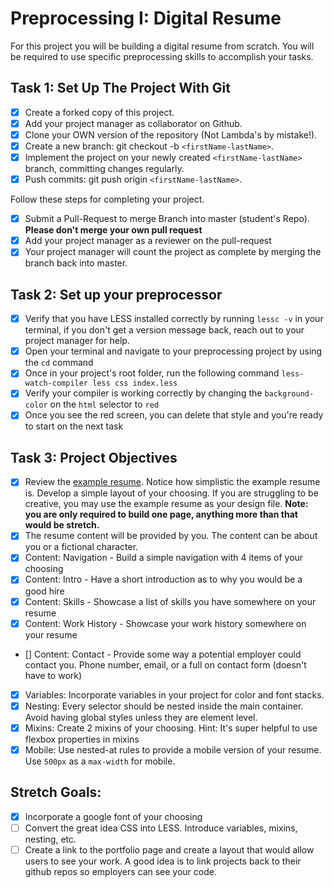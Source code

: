 # Preprocessing I: Digital Resume

For this project you will be building a digital resume from scratch. You will be required to use specific preprocessing skills to accomplish your tasks.

## Task 1: Set Up The Project With Git

- [x] Create a forked copy of this project.
- [x] Add your project manager as collaborator on Github.
- [x] Clone your OWN version of the repository (Not Lambda's by mistake!).
- [x] Create a new branch: git checkout -b `<firstName-lastName>`.
- [x] Implement the project on your newly created `<firstName-lastName>` branch, committing changes regularly.
- [x] Push commits: git push origin `<firstName-lastName>`.

Follow these steps for completing your project.

- [x] Submit a Pull-Request to merge <firstName-lastName> Branch into master (student's Repo). **Please don't merge your own pull request**
- [x] Add your project manager as a reviewer on the pull-request
- [x] Your project manager will count the project as complete by merging the branch back into master.

## Task 2: Set up your preprocessor

- [x] Verify that you have LESS installed correctly by running `lessc -v` in your terminal, if you don't get a version message back, reach out to your project manager for help.
- [x] Open your terminal and navigate to your preprocessing project by using the `cd` command
- [x] Once in your project's root folder, run the following command `less-watch-compiler less css index.less`
- [x] Verify your compiler is working correctly by changing the `background-color` on the `html` selector to `red`
- [x] Once you see the red screen, you can delete that style and you're ready to start on the next task

## Task 3: Project Objectives

- [x] Review the [example resume](resume-example.png). Notice how simplistic the example resume is. Develop a simple layout of your choosing. If you are struggling to be creative, you may use the example resume as your design file.
      **Note: you are only required to build one page, anything more than that would be stretch.**
- [x] The resume content will be provided by you. The content can be about you or a fictional character.
- [x] Content: Navigation - Build a simple navigation with 4 items of your choosing
- [x] Content: Intro - Have a short introduction as to why you would be a good hire
- [x] Content: Skills - Showcase a list of skills you have somewhere on your resume
- [x] Content: Work History - Showcase your work history somewhere on your resume
- [] Content: Contact - Provide some way a potential employer could contact you. Phone number, email, or a full on contact form (doesn't have to work)
- [x] Variables: Incorporate variables in your project for color and font stacks.
- [x] Nesting: Every selector should be nested inside the main container. Avoid having global styles unless they are element level.
- [x] Mixins: Create 2 mixins of your choosing. Hint: It's super helpful to use flexbox properties in mixins
- [x] Mobile: Use nested-at rules to provide a mobile version of your resume. Use `500px` as a `max-width` for mobile.

## Stretch Goals:

- [x] Incorporate a google font of your choosing
- [ ] Convert the great idea CSS into LESS. Introduce variables, mixins, nesting, etc.
- [ ] Create a link to the portfolio page and create a layout that would allow users to see your work. A good idea is to link projects back to their github repos so employers can see your code.
